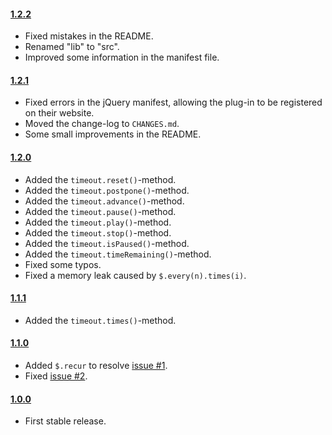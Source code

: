 #### [1.2.2](https://github.com/Avaq/jQuery-Postpone/tree/v1.2.2)

 - Fixed mistakes in the README.
 - Renamed "lib" to "src".
 - Improved some information in the manifest file.

#### [1.2.1](https://github.com/Avaq/jQuery-Postpone/tree/v1.2.1)

 - Fixed errors in the jQuery manifest, allowing the plug-in to be registered on their website.
 - Moved the change-log to `CHANGES.md`.
 - Some small improvements in the README.

#### [1.2.0](https://github.com/Avaq/jQuery-Postpone/tree/v1.2.0)

 - Added the `timeout.reset()`-method.
 - Added the `timeout.postpone()`-method.
 - Added the `timeout.advance()`-method.
 - Added the `timeout.pause()`-method.
 - Added the `timeout.play()`-method.
 - Added the `timeout.stop()`-method.
 - Added the `timeout.isPaused()`-method.
 - Added the `timeout.timeRemaining()`-method.
 - Fixed some typos.
 - Fixed a memory leak caused by `$.every(n).times(i)`.
 
#### [1.1.1](https://github.com/Avaq/jQuery-Postpone/tree/08ae9bd5e0d6ad3448cee795d6ef7b1cce2048b2)

 - Added the `timeout.times()`-method.

#### [1.1.0](https://github.com/Avaq/jQuery-Postpone/tree/8e97b376a859f0580aa9566394c6fa35e9592ad7)

 - Added `$.recur` to resolve [issue #1](https://github.com/Avaq/jQuery-Postpone/issues/1).
 - Fixed [issue #2](https://github.com/Avaq/jQuery-Postpone/issues/2).

#### [1.0.0](https://github.com/Avaq/jQuery-Postpone/tree/0bd898674c75ad64ef288401a68eceb7e9c6ec0e)

 - First stable release.
